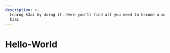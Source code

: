 ```yaml
---
description: >-
  Learng k3ai by doing it. Here you'll find all you need to become a master in
  k3ai
---
```


# Hello-World


